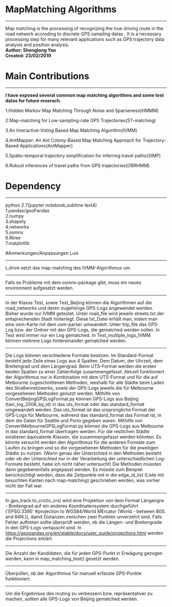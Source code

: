 # MapMatching Algorithms 
***
Map matching is the processing of recognizing the true driving route in the road network accroding to discrete GPS sampling datas . It is a necessary processing step for many relevant applications such as GPS trajectory data analysis and position analysis.  
**Author: Shenglong Yan**    
**Created: 23/02/2019**  

# Main Contributions
***
**I have exposed several common map matching algorithms and some test datas for future reserach.**  

1.Hidden Markov Map Matching Through Noise and Sparseness(HMMM)

2.Map-matching for Low-sampling-rate GPS Trajectories(ST-matching)

3.An Interactive-Voting Based Map Matching Algorithm(IVMM)

4.AntMapper: An Ant Colony-Based Map Matching Approach for Trajectory-Based Applications(AntMapper)

5.Spatio-temporal trajectory simplification for inferring travel paths(SIMP)

6.Robust inferences of travel paths from GPS trajectories(OBRHMM)  

 
# Dependency
***
python 2.7(jupyter notebook,sublime text4)  
1.pandas/geoPandas  
2.numpy  
3.shapely  
4.networkx  
5.osmnx  
6.Rtree  
7.matplotlib  

#Anmerkungen/Anpassungen Luis
***
t_drive setzt das map-matching des IVMM-Algorithmus um.
***
Falls es Probleme mit dem osmnx-package gibt, muss ein neues environment aufgesetzt werden.
***
In der Klasse Test, sowie Test_Beijing können die Algorithmen auf die road_networks und deren zugehörige GPS-Logs angewendet werden. Bisher wurde nur IVMM getestet.
Unter road_file wird jeweils streets.txt der entsprechenden Stadt hinterlegt. Diese txt_Datei erhält man, indem man eine osm-Karte mit dem osm-parser umwandelt. 
Unter trip_file das GPS-Log bzw. der Ordner mit den GPS-Logs, die gematched werden sollen.
In Test wird immer nur ein Log gematched. In Test_multiple_logs_IVMM können mehrere Logs hintereinander gematched werden.
***
Die Logs können verschiedene Formate besitzen. Im Standard-Format besteht jede Zeile eines Logs aus 4 Spalten. Dem Datum, der Uhrzeit, dem Breitengrad und dem Längengrad.
Beim UTS-Format werden die ersten beiden Spalten zu einer Zahlenfolge zusammengefasst. Aktuell funktioniert der Algorithmus nur in Kombination mit dem UTS-Format und für die auf Melbourne zugeschnittenen Methoden, 
weshalb für alle Städte beim Laden des Straßennetzwerks, sowie der GPS-Logs jeweils die für Melbourne vorgesehenen Methoden genutzt werden. Mithilfe von ConvertBeijingGPSLogFormat.py können GPS-Logs aus 
Beijing (taxi_log_2008_by_id) in das uts_format oder das standard_format umgewandelt werden. 
Das uts_format ist das ursprüngliche Format der GPS-Logs für Melbourne, während das standard_format das Format ist, in dem die Daten für Seattle und Porto gegeben waren. 
Mithilfe von ConvertMelbourneGPSLogFormat.py können die GPS-Logs aus Melbourne in das standard_format übertragen werden. Für die restlichen Städte existieren äquivalente Klassen, die zusammengefasst werden könnten.
Es könnte versucht werden den Algorithmus für die anderen Formate zum Laufen zu bringen und so die vorgesehenen Methoden für die jeweiligen Städte zu nutzen. (Worin genau der Unterschied in den Methoden besteht oder 
ob der Unterschied nur in der Verarbeitung der unterschiedlichen Log-Formate besteht, habe ich nicht näher untersucht) Die Methoden müssten dann gegebenenfalls angepasst werden. Es müsste zum Beispiel berücksichtigt 
werden, dass die Zeitpunkte mit in die edge_id_list (Liste mit besuchten Kanten nach map-matching) geschrieben werden, was vorher nicht der Fall war.
***
In gps_track.to_crs(to_crs) wird eine Projektion von dem Format Längengra - Breitengrad auf ein anderes Koordinatensystem durchgeführt ('EPSG:3395' #projection to WGS84/World MErcator (World - between 80S. and 84N.)), damit Distanzen zwischen zwei Punkten unverzehrt sind. 
Falls Fehler auftreten sollte überprüft werden, ob die Längen- und Breitengrade in den GPS-Logs vertauscht sind.
In https://geopandas.org/en/stable/docs/user_guide/projections.html werden die Projections erklärt.
***
Die Anzahl der Kandidaten, die für jeden GPS-Punkt in Erwägung gezogen werden, kann in map_matching_test() gesetzt werden.
***
Überpüfen, ob der Algorithmus für manuell erfasste GPS-Punkte funktioniert.
***
Um die Ergebnisse des routing zu verbessern bzw. repräsentativer zu machen, sollten alle GPS-Logs von Beijing gematched werden.




